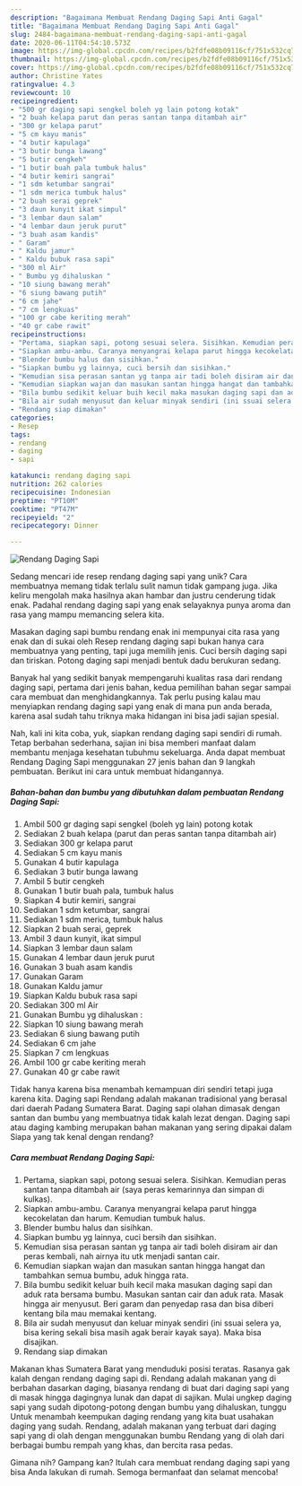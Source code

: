 ```yaml
---
description: "Bagaimana Membuat Rendang Daging Sapi Anti Gagal"
title: "Bagaimana Membuat Rendang Daging Sapi Anti Gagal"
slug: 2484-bagaimana-membuat-rendang-daging-sapi-anti-gagal
date: 2020-06-11T04:54:10.573Z
image: https://img-global.cpcdn.com/recipes/b2fdfe08b09116cf/751x532cq70/rendang-daging-sapi-foto-resep-utama.jpg
thumbnail: https://img-global.cpcdn.com/recipes/b2fdfe08b09116cf/751x532cq70/rendang-daging-sapi-foto-resep-utama.jpg
cover: https://img-global.cpcdn.com/recipes/b2fdfe08b09116cf/751x532cq70/rendang-daging-sapi-foto-resep-utama.jpg
author: Christine Yates
ratingvalue: 4.3
reviewcount: 10
recipeingredient:
- "500 gr daging sapi sengkel boleh yg lain potong kotak"
- "2 buah kelapa parut dan peras santan tanpa ditambah air"
- "300 gr kelapa parut"
- "5 cm kayu manis"
- "4 butir kapulaga"
- "3 butir bunga lawang"
- "5 butir cengkeh"
- "1 butir buah pala tumbuk halus"
- "4 butir kemiri sangrai"
- "1 sdm ketumbar sangrai"
- "1 sdm merica tumbuk halus"
- "2 buah serai geprek"
- "3 daun kunyit ikat simpul"
- "3 lembar daun salam"
- "4 lembar daun jeruk purut"
- "3 buah asam kandis"
- " Garam"
- " Kaldu jamur"
- " Kaldu bubuk rasa sapi"
- "300 ml Air"
- " Bumbu yg dihaluskan "
- "10 siung bawang merah"
- "6 siung bawang putih"
- "6 cm jahe"
- "7 cm lengkuas"
- "100 gr cabe keriting merah"
- "40 gr cabe rawit"
recipeinstructions:
- "Pertama, siapkan sapi, potong sesuai selera. Sisihkan. Kemudian peras santan tanpa ditambah air (saya peras kemarinnya dan simpan di kulkas)."
- "Siapkan ambu-ambu. Caranya menyangrai kelapa parut hingga kecokelatan dan harum. Kemudian tumbuk halus."
- "Blender bumbu halus dan sisihkan."
- "Siapkan bumbu yg lainnya, cuci bersih dan sisihkan."
- "Kemudian sisa perasan santan yg tanpa air tadi boleh disiram air dan peras kembali, nah airnya itu utk menjadi santan cair."
- "Kemudian siapkan wajan dan masukan santan hingga hangat dan tambahkan semua bumbu, aduk hingga rata."
- "Bila bumbu sedikit keluar buih kecil maka masukan daging sapi dan aduk rata bersama bumbu. Masukan santan cair dan aduk rata. Masak hingga air menyusut. Beri garam dan penyedap rasa dan bisa diberi kentang bila mau memakai kentang."
- "Bila air sudah menyusut dan keluar minyak sendiri (ini ssuai selera ya, bisa kering sekali bisa masih agak berair kayak saya). Maka bisa disajikan."
- "Rendang siap dimakan"
categories:
- Resep
tags:
- rendang
- daging
- sapi

katakunci: rendang daging sapi 
nutrition: 262 calories
recipecuisine: Indonesian
preptime: "PT10M"
cooktime: "PT47M"
recipeyield: "2"
recipecategory: Dinner

---
```



![Rendang Daging Sapi](https://img-global.cpcdn.com/recipes/b2fdfe08b09116cf/751x532cq70/rendang-daging-sapi-foto-resep-utama.jpg)

Sedang mencari ide resep rendang daging sapi yang unik? Cara membuatnya memang tidak terlalu sulit namun tidak gampang juga. Jika keliru mengolah maka hasilnya akan hambar dan justru cenderung tidak enak. Padahal rendang daging sapi yang enak selayaknya punya aroma dan rasa yang mampu memancing selera kita.

Masakan daging sapi bumbu rendang enak ini mempunyai cita rasa yang enak dan di sukai oleh Resep rendang daging sapi bukan hanya cara membuatnya yang penting, tapi juga memilih jenis. Cuci bersih daging sapi dan tiriskan. Potong daging sapi menjadi bentuk dadu berukuran sedang.

Banyak hal yang sedikit banyak mempengaruhi kualitas rasa dari rendang daging sapi, pertama dari jenis bahan, kedua pemilihan bahan segar sampai cara membuat dan menghidangkannya. Tak perlu pusing kalau mau menyiapkan rendang daging sapi yang enak di mana pun anda berada, karena asal sudah tahu triknya maka hidangan ini bisa jadi sajian spesial.


Nah, kali ini kita coba, yuk, siapkan rendang daging sapi sendiri di rumah. Tetap berbahan sederhana, sajian ini bisa memberi manfaat dalam membantu menjaga kesehatan tubuhmu sekeluarga. Anda dapat membuat Rendang Daging Sapi menggunakan 27 jenis bahan dan 9 langkah pembuatan. Berikut ini cara untuk membuat hidangannya.

<!--inarticleads1-->

##### Bahan-bahan dan bumbu yang dibutuhkan dalam pembuatan Rendang Daging Sapi:

1. Ambil 500 gr daging sapi sengkel (boleh yg lain) potong kotak
1. Sediakan 2 buah kelapa (parut dan peras santan tanpa ditambah air)
1. Sediakan 300 gr kelapa parut
1. Sediakan 5 cm kayu manis
1. Gunakan 4 butir kapulaga
1. Sediakan 3 butir bunga lawang
1. Ambil 5 butir cengkeh
1. Gunakan 1 butir buah pala, tumbuk halus
1. Siapkan 4 butir kemiri, sangrai
1. Sediakan 1 sdm ketumbar, sangrai
1. Sediakan 1 sdm merica, tumbuk halus
1. Siapkan 2 buah serai, geprek
1. Ambil 3 daun kunyit, ikat simpul
1. Siapkan 3 lembar daun salam
1. Gunakan 4 lembar daun jeruk purut
1. Gunakan 3 buah asam kandis
1. Gunakan  Garam
1. Gunakan  Kaldu jamur
1. Siapkan  Kaldu bubuk rasa sapi
1. Sediakan 300 ml Air
1. Gunakan  Bumbu yg dihaluskan :
1. Siapkan 10 siung bawang merah
1. Sediakan 6 siung bawang putih
1. Sediakan 6 cm jahe
1. Siapkan 7 cm lengkuas
1. Ambil 100 gr cabe keriting merah
1. Gunakan 40 gr cabe rawit


Tidak hanya karena bisa menambah kemampuan diri sendiri tetapi juga karena kita. Daging sapi Rendang adalah makanan tradisional yang berasal dari daerah Padang Sumatera Barat. Daging sapi olahan dimasak dengan santan dan bumbu yang membuatnya tidak kalah lezat dengan. Daging sapi atau daging kambing merupakan bahan makanan yang sering dipakai dalam Siapa yang tak kenal dengan rendang? 

<!--inarticleads2-->

##### Cara membuat Rendang Daging Sapi:

1. Pertama, siapkan sapi, potong sesuai selera. Sisihkan. Kemudian peras santan tanpa ditambah air (saya peras kemarinnya dan simpan di kulkas).
1. Siapkan ambu-ambu. Caranya menyangrai kelapa parut hingga kecokelatan dan harum. Kemudian tumbuk halus.
1. Blender bumbu halus dan sisihkan.
1. Siapkan bumbu yg lainnya, cuci bersih dan sisihkan.
1. Kemudian sisa perasan santan yg tanpa air tadi boleh disiram air dan peras kembali, nah airnya itu utk menjadi santan cair.
1. Kemudian siapkan wajan dan masukan santan hingga hangat dan tambahkan semua bumbu, aduk hingga rata.
1. Bila bumbu sedikit keluar buih kecil maka masukan daging sapi dan aduk rata bersama bumbu. Masukan santan cair dan aduk rata. Masak hingga air menyusut. Beri garam dan penyedap rasa dan bisa diberi kentang bila mau memakai kentang.
1. Bila air sudah menyusut dan keluar minyak sendiri (ini ssuai selera ya, bisa kering sekali bisa masih agak berair kayak saya). Maka bisa disajikan.
1. Rendang siap dimakan


Makanan khas Sumatera Barat yang menduduki posisi teratas. Rasanya gak kalah dengan rendang daging sapi di. Rendang adalah makanan yang di berbahan dasarkan daging, biasanya rendang di buat dari daging sapi yang di masak hingga dagingnya lunak dan dapat di sajikan. Mulai ungkep daging sapi yang sudah dipotong-potong dengan bumbu yang dihaluskan, tunggu Untuk menambah keempukan daging rendang yang kita buat usahakan daging yang sudah. Rendang, adalah makanan yang terbuat dari daging sapi yang di olah dengan menggunakan bumbu Rendang yang di olah dari berbagai bumbu rempah yang khas, dan bercita rasa pedas. 

Gimana nih? Gampang kan? Itulah cara membuat rendang daging sapi yang bisa Anda lakukan di rumah. Semoga bermanfaat dan selamat mencoba!
